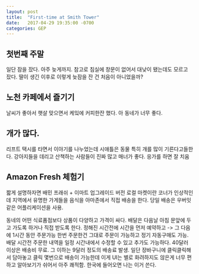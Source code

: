 ```yaml
---
layout: post
title:  "First-time at Smith Tower"
date:   2017-04-29 19:35:00 -0700
categories: GEP
---
```

## 첫번째 주말

일단 잠을 잤다. 아주 늦게까지. 참고로 침실에 창문이 없어서 대낮이 됐는데도 모르고 잤다.
딸이 생긴 이후로 이렇게 늦잠을 잔 건 처음이 아니었을까?

## 노천 카페에서 즐기기
날씨가 좋아서 햇살 맞으면서 케잌에 커피한잔 했다. 아 동네가 너무 좋다.

## 개가 많다.
리프트 택시를 타면서 이야기를 나누었는데 시애틀은 동물 특히 개를 많이 기른다고들한다.
강아지들을 데리고 산책하는 사람들이 진짜 많고 매너가 좋다. 응가를 하면 잘 치움

## Amazon Fresh 체험기

짧게 설명하자면 배민 프래쉬 + 이마트 업그레이드 버전
로컬 마켓이란 코너가 인상적인데 지역에서 유명한 가게들을 음식을 아마존에서 직접 배송을 한다. 당일 배송은 우버잇같은 어플리케이션을 사용.

동네의 어떤 식료품점보다 상품이 다양하고 가격이 싸다.
배달은 다음날 아침 문앞에 두고 가도록 하거나 직접 받도록 한다.
정해진 시간전에 시간을 먼저 예약하고 -> 그 다음에 1시간 동안 주문가능
한번 주문한건 그대로 주문이 가능하고 정기 자동구매도 가능.
배달 시간전 주문한 내역을 일정 시간내에서 수정할 수 있고 추가도 가능하다.
40달러 이상은 배송비 무료. 그 이하는 9달러 정도의 배송료 발생.
일단 장바구니에 클릭클릭해서 담아놓고 클릭 몇번으로 배송이 가능한데 이게 UI는 별로 화려하지도 않은게 너무 편하고 알아보기가 쉬어서 아주 쾌적함. 한국에 들어오면 나는 이거 쓴다.
